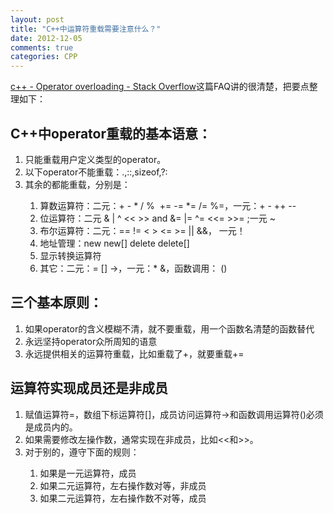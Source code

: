 ```yaml
---
layout: post
title: "C++中运算符重载需要注意什么？"
date: 2012-12-05
comments: true
categories: CPP
---
```

<p><a href="http://stackoverflow.com/questions/4421706/operator-overloading">c++ - Operator overloading - Stack Overflow</a>这篇FAQ讲的很清楚，把要点整理如下：</p>  <h2>C++中operator重载的基本语意：</h2>  <ol>   <li>只能重载用户定义类型的operator。</li>    <li>以下operator不能重载：.,::,sizeof,?:</li>    <li>其余的都能重载，分别是：</li>    <ol>     <li>算数运算符：二元：+ - * / %&#160; += -= *= /= %=，一元：+ - ++ --</li>      <li>位运算符：二元 &amp; | ^ &lt;&lt; &gt;&gt; and &amp;= |= ^= &lt;&lt;= &gt;&gt;= ;一元 ~</li>      <li>布尔运算符：二元：== != &lt; &gt; &lt;= &gt;= || &amp;&amp;， 一元！</li>      <li>地址管理：new new[] delete delete[]</li>      <li>显示转换运算符</li>      <li>其它：二元：= [] -&gt;，一元：* &amp;，函数调用： ()</li>   </ol> </ol>  <h2>三个基本原则：</h2>  <ol>   <li>如果operator的含义模糊不清，就不要重载，用一个函数名清楚的函数替代</li>    <li>永远坚持operator众所周知的语意</li>    <li>永远提供相关的运算符重载，比如重载了+，就要重载+=</li> </ol>  <h2>运算符实现成员还是非成员</h2>  <ol>   <li>赋值运算符=，数组下标运算符[]，成员访问运算符-&gt;和函数调用运算符()必须是成员内的。</li>    <li>如果需要修改左操作数，通常实现在非成员，比如&lt;&lt;和&gt;&gt;。</li>    <li>对于别的，遵守下面的规则：</li>    <ol>     <li>如果是一元运算符，成员</li>      <li>如果二元运算符，左右操作数对等，非成员</li>      <li>如果二元运算符，左右操作数不对等，成员</li>   </ol> </ol>